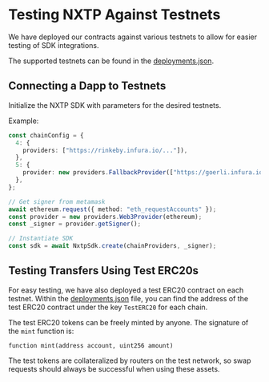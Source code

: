 # Testing NXTP Against Testnets

We have deployed our contracts against various testnets to allow for easier testing of SDK integrations.

The supported testnets can be found in the [deployments.json](https://github.com/connext/nxtp/blob/main/packages/contracts/deployments.json).

## Connecting a Dapp to Testnets

Initialize the NXTP SDK with parameters for the desired testnets.

Example:

```typescript
const chainConfig = {
  4: {
    providers: ["https://rinkeby.infura.io/..."]),
  },
  5: {
    provider: new providers.FallbackProvider(["https://goerli.infura.io/..."]),
  },
};

// Get signer from metamask
await ethereum.request({ method: "eth_requestAccounts" });
const provider = new providers.Web3Provider(ethereum);
const _signer = provider.getSigner();

// Instantiate SDK
const sdk = await NxtpSdk.create(chainProviders, _signer);
```

## Testing Transfers Using Test ERC20s

For easy testing, we have also deployed a test ERC20 contract on each testnet. Within the [deployments.json](https://github.com/connext/nxtp/blob/main/packages/contracts/deployments.json) file, you can find the address of the test ERC20 contract under the key `TestERC20` for each chain.

The test ERC20 tokens can be freely minted by anyone. The signature of the `mint` function is:

```
function mint(address account, uint256 amount)
```

The test tokens are collateralized by routers on the test network, so swap requests should always be successful when using these assets.
